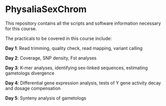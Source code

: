 # PhysaliaSexChrom

This repository contains all the scripts and software information necessary for this course.

The practicals to be covered in this course include:

**Day 1**: Read trimming, quality check, read mapping, variant calling

**Day 2**: Coverage, SNP density, Fst analyses

**Day 3**: K-mer analyses, identifying sex-linked sequences, estimating gametologs divergence

**Day 4**: Differential gene expression analysis, tests of Y gene activity decay and dosage compensation

**Day 5**: Synteny analysis of gametologs
